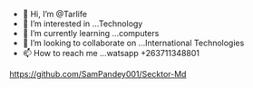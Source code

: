 - 👋 Hi, I’m @Tarlife
- 👀 I’m interested in ...Technology 
- 🌱 I’m currently learning ...computers 
- 💞️ I’m looking to collaborate on ...International Technologies 
- 📫 How to reach me ...watsapp +263711348801

<!---
Tarlife/Tarlife is a ✨ special ✨ repository because its `README.md` (this file) appears on your GitHub profile.
You can click the Preview link to take a look at your changes.
--->
https://github.com/SamPandey001/Secktor-Md
